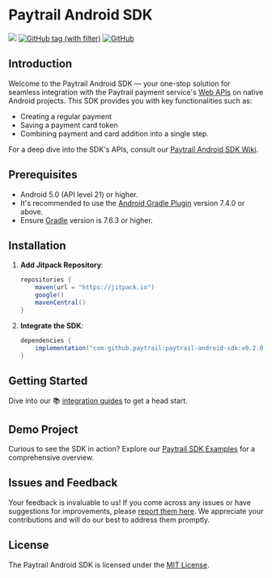 # Paytrail Android SDK

[![](https://jitpack.io/v/paytrail/paytrail-android-sdk.svg)](https://jitpack.io/#paytrail/paytrail-android-sdk)
[![GitHub tag (with filter)](https://img.shields.io/github/v/tag/paytrail/paytrail-android-sdk)](https://github.com/paytrail/paytrail-android-sdk/releases)
[![GitHub](https://img.shields.io/github/license/paytrail/paytrail-android-sdk)]((https://github.com/paytrail/paytrail-android-sdk/blob/main/LICENSE))
## Introduction

Welcome to the Paytrail Android SDK — your one-stop solution for seamless integration with the Paytrail payment service's [Web APIs](https://docs.paytrail.com/#/?id=paytrail-payment-api) on native Android projects. This SDK provides you with key functionalities such as:

- Creating a regular payment
- Saving a payment card token
- Combining payment and card addition into a single step.

For a deep dive into the SDK's APIs, consult our [Paytrail Android SDK Wiki](https://github.com/paytrail/paytrail-android-sdk/wiki).

## Prerequisites

- Android 5.0 (API level 21) or higher.
- It's recommended to use the [Android Gradle Plugin](https://developer.android.com/studio/releases/gradle-plugin) version 7.4.0 or above.
- Ensure [Gradle](https://gradle.org/releases/) version is 7.6.3 or higher.

## Installation

1. **Add Jitpack Repository**:

   ```groovy
   repositories {  
       maven(url = "https://jitpack.io")
       google()  
       mavenCentral()
   }
   ```

2. **Integrate the SDK**:

   ```groovy
   dependencies {
       implementation("com.github.paytrail:paytrail-android-sdk:v0.2.0-beta")
   }
   ```

## Getting Started

Dive into our 📚 [integration guides](https://github.com/paytrail/paytrail-android-sdk/tree/main/wiki/paytrail_android_guide.md) to get a head start.

## Demo Project

Curious to see the SDK in action? Explore our [Paytrail SDK Examples](https://github.com/paytrail/paytrail-android-sdk/tree/main/demo-app) for a comprehensive overview.

## Issues and Feedback

Your feedback is invaluable to us! If you come across any issues or have suggestions for improvements, please [report them here](https://github.com/paytrail/paytrail-android-sdk/issues). We appreciate your contributions and will do our best to address them promptly.

## License

The Paytrail Android SDK is licensed under the [MIT License](https://github.com/paytrail/paytrail-android-sdk/blob/main/LICENSE).
